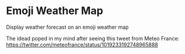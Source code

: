 # Emoji Weather Map
Display weather forecast on an emoji weather map

The idead poped in my mind after seeing this tweet from Meteo France: https://twitter.com/meteofrance/status/1019233192748965888